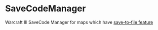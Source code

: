 # SaveCodeManager
Warcraft III SaveCode Manager for maps which have [save-to-file feature](http://www.hiveworkshop.com/threads/save-code-to-text-file.232783/#post-2316576)

